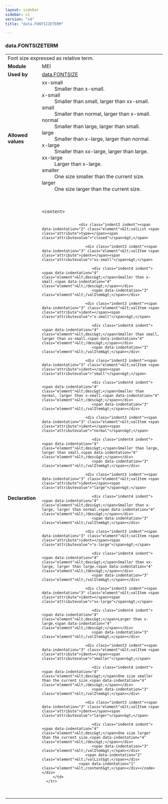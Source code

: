 ```yaml
---
layout: sidebar
sidebar: s1
version: "v4"
title: "data.FONTSIZETERM"

---
```


<div class="macroSpec">
   <h3 id="data.FONTSIZETERM">data.FONTSIZETERM</h3>
   <table class="wovenodd">
      <tr>
         <td colspan="2" class="wovenodd-col2">Font size expressed as relative term.</td>
      </tr>
      <tr>
         <td class="wovenodd-col1"><strong>Module</strong></td>
         <td class="wovenodd-col2">MEI</td>
      </tr>
      <tr>
         <td class="wovenodd-col1"><strong>Used by</strong></td>
         <td class="wovenodd-col2">
            <div class="parent"><a class="link_odd" href="{{ site.baseurl }}/{{ page.version }}/data-types/data.FONTSIZE.html">data.FONTSIZE</a></div>
         </td>
      </tr>
      <tr>
         <td class="wovenodd-col1"><strong>Allowed values</strong></td>
         <td class="wovenodd-col2">
            <dl>
               <dt>xx-small</dt>
               <dd>Smaller than x-small.</dd>
               <dt>x-small</dt>
               <dd>Smaller than small, larger than xx-small.</dd>
               <dt>small</dt>
               <dd>Smaller than normal, larger than x-small.</dd>
               <dt>normal</dt>
               <dd>Smaller than large, larger than small.</dd>
               <dt>large</dt>
               <dd>Smaller than x-large, larger than normal.</dd>
               <dt>x-large</dt>
               <dd>Smaller than xx-large, larger than large.</dd>
               <dt>xx-large</dt>
               <dd>Larger than x-large.</dd>
               <dt>smaller</dt>
               <dd>One size smaller than the current size.</dd>
               <dt>larger</dt>
               <dd>One size larger than the current size.</dd>
            </dl>
         </td>
      </tr>
      <tr>
         <td class="wovenodd-col1"><strong>Declaration</strong></td>
         <td class="wovenodd-col2">
            <div class="code" xml:space="preserve" data-lang="ODD"><code>
                  <div class="indent1 indent"><span data-indentation="1" class="element">&lt;content&gt;</span>
                     
                     <div class="indent2 indent"><span data-indentation="2" class="element">&lt;valList <span class="attribute">type=</span><span class="attributevalue">"closed"</span>&gt;</span>
                        
                        <div class="indent3 indent"><span data-indentation="3" class="element">&lt;valItem <span class="attribute">ident=</span><span class="attributevalue">"xx-small"</span>&gt;</span>
                           
                           <div class="indent4 indent"><span data-indentation="4" class="element">&lt;desc&gt;</span>Smaller than x-small.<span data-indentation="4" class="element">&lt;/desc&gt;</span></div>
                           <span data-indentation="3" class="element">&lt;/valItem&gt;</span></div>
                        
                        <div class="indent3 indent"><span data-indentation="3" class="element">&lt;valItem <span class="attribute">ident=</span><span class="attributevalue">"x-small"</span>&gt;</span>
                           
                           <div class="indent4 indent"><span data-indentation="4" class="element">&lt;desc&gt;</span>Smaller than small, larger than xx-small.<span data-indentation="4" class="element">&lt;/desc&gt;</span></div>
                           <span data-indentation="3" class="element">&lt;/valItem&gt;</span></div>
                        
                        <div class="indent3 indent"><span data-indentation="3" class="element">&lt;valItem <span class="attribute">ident=</span><span class="attributevalue">"small"</span>&gt;</span>
                           
                           <div class="indent4 indent"><span data-indentation="4" class="element">&lt;desc&gt;</span>Smaller than normal, larger than x-small.<span data-indentation="4" class="element">&lt;/desc&gt;</span></div>
                           <span data-indentation="3" class="element">&lt;/valItem&gt;</span></div>
                        
                        <div class="indent3 indent"><span data-indentation="3" class="element">&lt;valItem <span class="attribute">ident=</span><span class="attributevalue">"normal"</span>&gt;</span>
                           
                           <div class="indent4 indent"><span data-indentation="4" class="element">&lt;desc&gt;</span>Smaller than large, larger than small.<span data-indentation="4" class="element">&lt;/desc&gt;</span></div>
                           <span data-indentation="3" class="element">&lt;/valItem&gt;</span></div>
                        
                        <div class="indent3 indent"><span data-indentation="3" class="element">&lt;valItem <span class="attribute">ident=</span><span class="attributevalue">"large"</span>&gt;</span>
                           
                           <div class="indent4 indent"><span data-indentation="4" class="element">&lt;desc&gt;</span>Smaller than x-large, larger than normal.<span data-indentation="4" class="element">&lt;/desc&gt;</span></div>
                           <span data-indentation="3" class="element">&lt;/valItem&gt;</span></div>
                        
                        <div class="indent3 indent"><span data-indentation="3" class="element">&lt;valItem <span class="attribute">ident=</span><span class="attributevalue">"x-large"</span>&gt;</span>
                           
                           <div class="indent4 indent"><span data-indentation="4" class="element">&lt;desc&gt;</span>Smaller than xx-large, larger than large.<span data-indentation="4" class="element">&lt;/desc&gt;</span></div>
                           <span data-indentation="3" class="element">&lt;/valItem&gt;</span></div>
                        
                        <div class="indent3 indent"><span data-indentation="3" class="element">&lt;valItem <span class="attribute">ident=</span><span class="attributevalue">"xx-large"</span>&gt;</span>
                           
                           <div class="indent4 indent"><span data-indentation="4" class="element">&lt;desc&gt;</span>Larger than x-large.<span data-indentation="4" class="element">&lt;/desc&gt;</span></div>
                           <span data-indentation="3" class="element">&lt;/valItem&gt;</span></div>
                        
                        <div class="indent3 indent"><span data-indentation="3" class="element">&lt;valItem <span class="attribute">ident=</span><span class="attributevalue">"smaller"</span>&gt;</span>
                           
                           <div class="indent4 indent"><span data-indentation="4" class="element">&lt;desc&gt;</span>One size smaller than the current size.<span data-indentation="4" class="element">&lt;/desc&gt;</span></div>
                           <span data-indentation="3" class="element">&lt;/valItem&gt;</span></div>
                        
                        <div class="indent3 indent"><span data-indentation="3" class="element">&lt;valItem <span class="attribute">ident=</span><span class="attributevalue">"larger"</span>&gt;</span>
                           
                           <div class="indent4 indent"><span data-indentation="4" class="element">&lt;desc&gt;</span>One size larger than the current size.<span data-indentation="4" class="element">&lt;/desc&gt;</span></div>
                           <span data-indentation="3" class="element">&lt;/valItem&gt;</span></div>
                        <span data-indentation="2" class="element">&lt;/valList&gt;</span></div>
                     <span data-indentation="1" class="element">&lt;/content&gt;</span></div></code></div>
         </td>
      </tr>
   </table>
</div>
